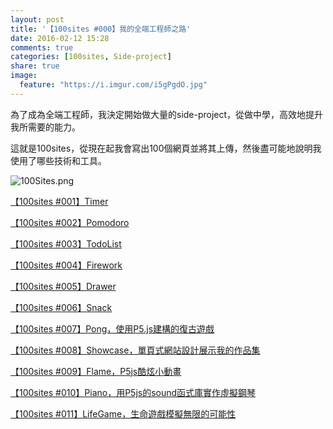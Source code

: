 ```yaml
---
layout: post
title: '【100sites #000】我的全端工程師之路'
date: 2016-02-12 15:28
comments: true
categories: [100sites, Side-project]
share: true
image:
  feature: "https://i.imgur.com/i5gPgdO.jpg"
---
```


為了成為全端工程師，我決定開始做大量的side-project，從做中學，高效地提升我所需要的能力。

這就是100sites，從現在起我會寫出100個網頁並將其上傳，然後盡可能地說明我使用了哪些技術和工具。

<!-- more -->

![100Sites.png](https://imgur.com/i5gPgdO.png)

[【100sites #001】Timer](https://easonchang.com/2016/02/12/100sites-001-timer/)

[【100sites #002】Pomodoro](https://easonchang.com/2016/02/12/100sites-002-pomodoro/)

[【100sites #003】TodoList](https://easonchang.com/2016/02/13/100sites-003-todolist/)

[【100sites #004】Firework](https://easonchang.com/2016/02/14/100sites-004-firework/)

[【100sites #005】Drawer](https://easonchang.com/2016/02/15/100sites-005-drawer/)

[【100sites #006】Snack](https://easonchang.com/2016/02/16/100sites-006-snack/)

[【100sites #007】Pong，使用P5.js建構的復古遊戲](https://easonchang.com/2016/03/19/100sites-007-pong/)

[【100sites #008】Showcase，單頁式網站設計展示我的作品集](https://easonchang.com/2016/03/20/100sites-008-showcase/)

[【100sites #009】Flame，P5js酷炫小動畫](https://easonchang.com/2016/03/23/100sites-009-flame/)

[【100sites #010】Piano，用P5js的sound函式庫實作虛擬鋼琴](https://easonchang.com/2016/03/25/100sites-010-piano/)

[【100sites #011】LifeGame，生命遊戲模擬無限的可能性](https://easonchang.com/2016/03/28/100sites-011-lifegame/)
